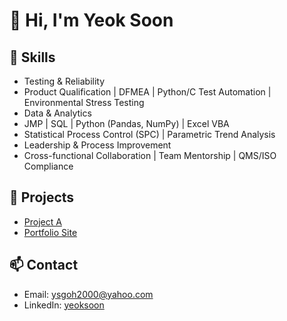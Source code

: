 # 👋 Hi, I'm Yeok Soon

## 🔧 Skills
- Testing & Reliability
- Product Qualification | DFMEA | Python/C Test Automation | Environmental Stress Testing
- Data & Analytics
- JMP | SQL | Python (Pandas, NumPy) | Excel VBA
- Statistical Process Control (SPC) | Parametric Trend Analysis
- Leadership & Process Improvement
- Cross-functional Collaboration | Team Mentorship | QMS/ISO Compliance 

## 🚀 Projects
- [Project A](https://github.com/johnsmith/project-a)
- [Portfolio Site](https://johnsmith.github.io/)

## 📫 Contact
- Email: ysgoh2000@yahoo.com
- LinkedIn: [yeoksoon](https://www.linkedin.com/in/yeoksoon/)
